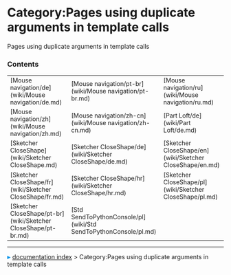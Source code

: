 # Category:Pages using duplicate arguments in template calls
Pages using duplicate arguments in template calls

### Contents

|     |     |     |
| --- | --- | --- |
| [Mouse navigation/de](wiki/Mouse navigation/de.md) | [Mouse navigation/pt-br](wiki/Mouse navigation/pt-br.md) | [Mouse navigation/ru](wiki/Mouse navigation/ru.md) |
| [Mouse navigation/zh](wiki/Mouse navigation/zh.md) | [Mouse navigation/zh-cn](wiki/Mouse navigation/zh-cn.md) | [Part Loft/de](wiki/Part Loft/de.md) |
| [Sketcher CloseShape](wiki/Sketcher CloseShape.md) | [Sketcher CloseShape/de](wiki/Sketcher CloseShape/de.md) | [Sketcher CloseShape/en](wiki/Sketcher CloseShape/en.md) |
| [Sketcher CloseShape/fr](wiki/Sketcher CloseShape/fr.md) | [Sketcher CloseShape/hr](wiki/Sketcher CloseShape/hr.md) | [Sketcher CloseShape/pl](wiki/Sketcher CloseShape/pl.md) |
| [Sketcher CloseShape/pt-br](wiki/Sketcher CloseShape/pt-br.md) | [Std SendToPythonConsole/pl](wiki/Std SendToPythonConsole/pl.md) |



---
![](images/Right_arrow.png) [documentation index](../README.md) > Category:Pages using duplicate arguments in template calls
